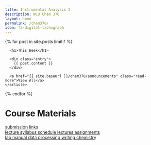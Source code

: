 ```yaml
---
title: Instrumental Analysis I
description: WCU Chem 370
layout: home
permalink: /chem370/
icon: fa-digital-tachograph
---
```


<div class="card">
  {% for post in site.posts limit:1 %}
    <article class="post">

      <h1>This Week</h1>

      <div class="entry">
        {{ post.content }}
      </div>

      <a href="{{ site.baseurl }}/chem370/announcements" class="read-more">View All</a>
    </article>
  {% endfor %}
</div>

<h1>Course Materials</h1>

<a class="homepage-button" href="{{site.baseurl}}/chem370/submissions.html">
  <i class="fa fa-paper-plane fa-lg"></i>
  submission links
</a>

<div class="column">
<a class="homepage-button" href="{{site.baseurl}}/chem370/syllabus">
<i class="fa fa-scroll fa-lg"></i>
lecture syllabus
</a>
<a class="homepage-button" href="{{site.baseurl}}/chem370/schedule">
  <i class="fa fa-calendar-alt fa-lg"></i>
  schedule
</a>
<!-- <a class="homepage-button" href="{{site.baseurl}}/chem370/schedule">
 <i class="fa fa-calendar-alt fa-lg"></i>
 lecture schedule
</a> -->
<a class="homepage-button" href="{{site.baseurl}}/chem370/lectures">
  <i class="fa fa-chalkboard-teacher fa-lg"></i>
  lectures
</a>
<!-- <a class="homepage-button" href="{{site.baseurl}}/chem370/instrument-tutorials">
  <i class="fa fa-digital-tachograph fa-lg"></i>
  instrument tutorials
</a> -->
<a class="homepage-button" href="{{site.baseurl}}/chem370/assignments">
  <!-- <i class="fa fa-school fa-lg"></i> -->
  <i class="fa fa-calculator fa-lg"></i>
  assignments
</a>

</div>
<!-- <hr class="hr-line"> -->
<div class="column">
<a class="homepage-button" href="{{site.baseurl}}/chem370/lab-manual/">
    <i class="fa fa-vial fa-lg"></i>
    lab manual
</a>
<a class="homepage-button" href="{{site.baseurl}}/chem370/data-processing">
    <i class="fa fa-chart-line fa-lg"></i>
    data processing
</a>
<a class="homepage-button" href="{{site.baseurl}}/chem370/writing">
   <i class="fa fa-edit fa-lg"></i>
   writing
</a>
<a class="homepage-button" href="{{site.baseurl}}/chem370/chemistry">
  <i class="fa fa-atom fa-lg"></i>
  chemistry
</a>
</div>
